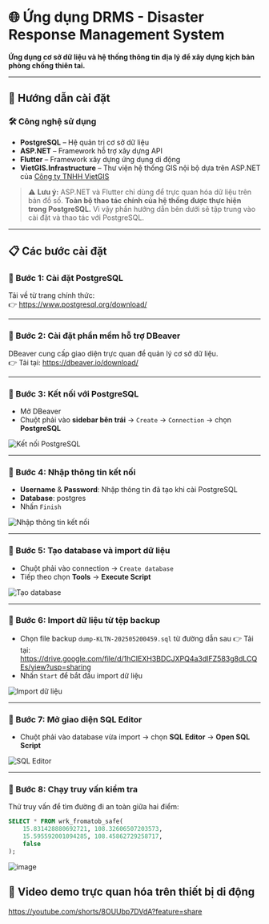 # 🌐 Ứng dụng DRMS - Disaster Response Management System

**Ứng dụng cơ sở dữ liệu và hệ thống thông tin địa lý để xây dựng kịch bản phòng chống thiên tai.**

---

## 🚀 Hướng dẫn cài đặt

### 🛠️ Công nghệ sử dụng

- **PostgreSQL** – Hệ quản trị cơ sở dữ liệu
- **ASP.NET** – Framework hỗ trợ xây dựng API
- **Flutter** – Framework xây dựng ứng dụng di động
- **VietGIS.Infrastructure** – Thư viện hệ thống GIS nội bộ dựa trên ASP.NET của [Công ty TNHH VietGIS](https://vietgis.com.vn/)

> ⚠️ **Lưu ý:** ASP.NET và Flutter chỉ dùng để trực quan hóa dữ liệu trên bản đồ số. **Toàn bộ thao tác chính của hệ thống được thực hiện trong PostgreSQL.** Vì vậy phần hướng dẫn bên dưới sẽ tập trung vào cài đặt và thao tác với PostgreSQL.

---

## 📋 Các bước cài đặt

### 🔹 Bước 1: Cài đặt PostgreSQL

Tải về từ trang chính thức:  
👉 https://www.postgresql.org/download/

---

### 🔹 Bước 2: Cài đặt phần mềm hỗ trợ DBeaver

DBeaver cung cấp giao diện trực quan để quản lý cơ sở dữ liệu.  
👉 Tải tại: https://dbeaver.io/download/

---

### 🔹 Bước 3: Kết nối với PostgreSQL

- Mở DBeaver
- Chuột phải vào **sidebar bên trái** → `Create` → `Connection` → chọn **PostgreSQL**

![Kết nối PostgreSQL](https://github.com/user-attachments/assets/151dea1b-07bd-4f62-ba1c-606c828db8ba)

---

### 🔹 Bước 4: Nhập thông tin kết nối

- **Username** & **Password**: Nhập thông tin đã tạo khi cài PostgreSQL  
- **Database**: postgres  
- Nhấn `Finish`

![Nhập thông tin kết nối](https://github.com/user-attachments/assets/aec0f53e-7f86-4b9a-8d1a-bde37219955e)

---

### 🔹 Bước 5: Tạo database và import dữ liệu

- Chuột phải vào connection → `Create database`
- Tiếp theo chọn **Tools** → **Execute Script**

![Tạo database](https://github.com/user-attachments/assets/f48121ef-ed44-4027-a1f2-32b31c9edbdb)

---

### 🔹 Bước 6: Import dữ liệu từ tệp backup

- Chọn file backup `dump-KLTN-202505200459.sql` từ đường dẫn sau
  👉 Tải tại: https://drive.google.com/file/d/1hCIEXH3BDCJXPQ4a3dIFZ583g8dLCQEs/view?usp=sharing
- Nhấn `Start` để bắt đầu import dữ liệu

![Import dữ liệu](https://github.com/user-attachments/assets/1d376f54-9dc7-4928-9883-642ab30d0eb8)

---

### 🔹 Bước 7: Mở giao diện SQL Editor

- Chuột phải vào database vừa import → chọn **SQL Editor** → **Open SQL Script**

![SQL Editor](https://github.com/user-attachments/assets/d7a9654a-66de-45b2-9bbe-3be53182ccab)

---

### 🔹 Bước 8: Chạy truy vấn kiểm tra

Thử truy vấn để tìm đường đi an toàn giữa hai điểm:

```sql
SELECT * FROM wrk_fromatob_safe(
    15.831428880692721, 108.32606507203573,  
    15.595592001094285, 108.45862729258717,
    false
);
```
![image](https://github.com/user-attachments/assets/ec9b8b1b-358c-4294-a47e-ca928d7002a6)

## 🚀 Video demo trực quan hóa trên thiết bị di động

https://youtube.com/shorts/8OUUbp7DVdA?feature=share

